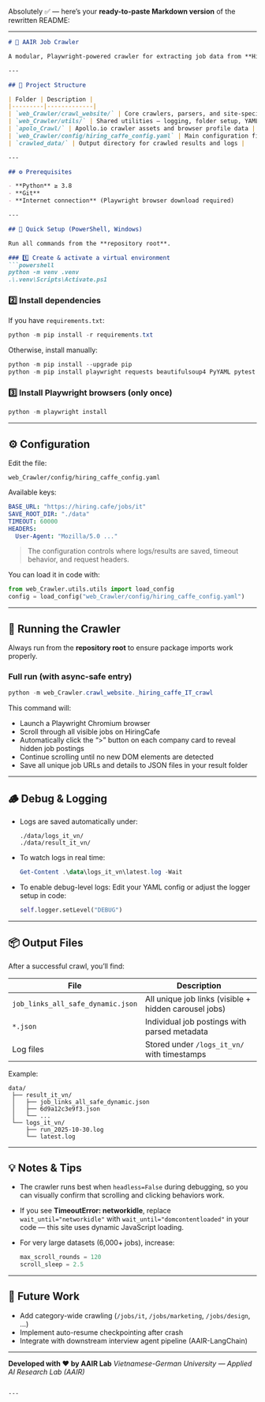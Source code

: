 Absolutely ✅ — here’s your **ready-to-paste Markdown version** of the rewritten README:

---

````markdown
# 🧠 AAIR Job Crawler

A modular, Playwright-powered crawler for extracting job data from **HiringCafe**, serving as the **data ingestion foundation** for an upcoming **AI-based job interview agent in Vietnam**.

---

## 📁 Project Structure

| Folder | Description |
|---------|-------------|
| `web_Crawler/crawl_website/` | Core crawlers, parsers, and site-specific logic |
| `web_Crawler/utils/` | Shared utilities — logging, folder setup, YAML config, etc. |
| `apolo_Crawl/` | Apollo.io crawler assets and browser profile data |
| `web_Crawler/config/hiring_caffe_config.yaml` | Main configuration file |
| `crawled_data/` | Output directory for crawled results and logs |

---

## ⚙️ Prerequisites

- **Python** ≥ 3.8  
- **Git**
- **Internet connection** (Playwright browser download required)

---

## 🚀 Quick Setup (PowerShell, Windows)

Run all commands from the **repository root**.

### 1️⃣ Create & activate a virtual environment
```powershell
python -m venv .venv
.\.venv\Scripts\Activate.ps1
````

### 2️⃣ Install dependencies

If you have `requirements.txt`:

```powershell
python -m pip install -r requirements.txt
```

Otherwise, install manually:

```powershell
python -m pip install --upgrade pip
python -m pip install playwright requests beautifulsoup4 PyYAML pytest
```

### 3️⃣ Install Playwright browsers (only once)

```powershell
python -m playwright install
```

---

## ⚙️ Configuration

Edit the file:

```
web_Crawler/config/hiring_caffe_config.yaml
```

Available keys:

```yaml
BASE_URL: "https://hiring.cafe/jobs/it"
SAVE_ROOT_DIR: "./data"
TIMEOUT: 60000
HEADERS:
  User-Agent: "Mozilla/5.0 ..."
```

> The configuration controls where logs/results are saved, timeout behavior, and request headers.

You can load it in code with:

```python
from web_Crawler.utils.utils import load_config
config = load_config("web_Crawler/config/hiring_caffe_config.yaml")
```

---

## 🧩 Running the Crawler

Always run from the **repository root** to ensure package imports work properly.

### Full run (with async-safe entry)

```powershell
python -m web_Crawler.crawl_website._hiring_caffe_IT_crawl
```

This command will:

* Launch a Playwright Chromium browser
* Scroll through all visible jobs on HiringCafe
* Automatically click the “>” button on each company card to reveal hidden job postings
* Continue scrolling until no new DOM elements are detected
* Save all unique job URLs and details to JSON files in your result folder

---

## 🪵 Debug & Logging

* Logs are saved automatically under:

  ```
  ./data/logs_it_vn/
  ./data/result_it_vn/
  ```
* To watch logs in real time:

  ```powershell
  Get-Content .\data\logs_it_vn\latest.log -Wait
  ```
* To enable debug-level logs:
  Edit your YAML config or adjust the logger setup in code:

  ```python
  self.logger.setLevel("DEBUG")
  ```

---

## 📦 Output Files

After a successful crawl, you’ll find:

| File                              | Description                                           |
| --------------------------------- | ----------------------------------------------------- |
| `job_links_all_safe_dynamic.json` | All unique job links (visible + hidden carousel jobs) |
| `*.json`                          | Individual job postings with parsed metadata          |
| Log files                         | Stored under `/logs_it_vn/` with timestamps           |

Example:

```
data/
 ├── result_it_vn/
 │   ├── job_links_all_safe_dynamic.json
 │   ├── 6d9a12c3e9f3.json
 │   └── ...
 └── logs_it_vn/
     ├── run_2025-10-30.log
     └── latest.log
```

---

## 💡 Notes & Tips

* The crawler runs best when `headless=False` during debugging,
  so you can visually confirm that scrolling and clicking behaviors work.
* If you see **TimeoutError: networkidle**, replace `wait_until="networkidle"`
  with `wait_until="domcontentloaded"` in your code — this site uses dynamic JavaScript loading.
* For very large datasets (6,000+ jobs), increase:

  ```python
  max_scroll_rounds = 120
  scroll_sleep = 2.5
  ```

---

## 🧠 Future Work

* Add category-wide crawling (`/jobs/it`, `/jobs/marketing`, `/jobs/design`, …)
* Implement auto-resume checkpointing after crash
* Integrate with downstream interview agent pipeline (AAIR-LangChain)

---

**Developed with ❤️ by AAIR Lab**
*Vietnamese-German University — Applied AI Research Lab (AAIR)*

```

---
